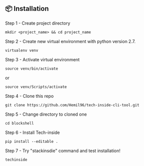 ## 📦 Installation
Step 1 - Create project directory
```
mkdir <project_name> && cd project_name
```

Step 2 - Create new virtual environment with python version 2.7.
```
virtualenv venv
```

Step 3 - Activate virtual environment
```
source venv/bin/activate
```
or
```
source venv/Scripts/activate
```

Step 4 - Clone this repo
```
git clone https://github.com/Hemil96/tech-inside-cli-tool.git
```

Step 5 - Change directory to cloned one
```
cd blockshell
```

Step 6 - Install Tech-inside
```
pip install --editable .
```

Step 7 - Try "stackinsdie" command and test installation!
```
techinside
```

